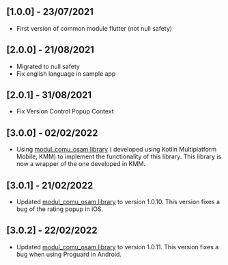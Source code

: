 ## [1.0.0] - 23/07/2021

* First version of common module flutter (not null safety)

## [2.0.0] - 21/08/2021

* Migrated to null safety
* Fix english language in sample app

## [2.0.1] - 31/08/2021

* Fix Version Control Popup Context

## [3.0.0] - 02/02/2022

* Using [modul_comu_osam library](https://github.com/AjuntamentdeBarcelona/modul_comu_osam) (
  developed using Kotlin Multiplatform Mobile, KMM) to implement the functionality of this library.
  This library is now a wrapper of the one developed in KMM.

## [3.0.1] - 21/02/2022

* Updated [modul_comu_osam library](https://github.com/AjuntamentdeBarcelona/modul_comu_osam) to
  version 1.0.10. This version fixes a bug of the rating popup in iOS.

## [3.0.2] - 22/02/2022

* Updated [modul_comu_osam library](https://github.com/AjuntamentdeBarcelona/modul_comu_osam) to
  version 1.0.11. This version fixes a bug when using Proguard in Android.
